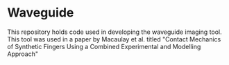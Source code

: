 # Waveguide
This repository holds code used in developing the waveguide imaging tool. This tool was used in a paper by Macaulay et al. titled "Contact Mechanics of Synthetic Fingers Using a Combined Experimental and Modelling Approach"
